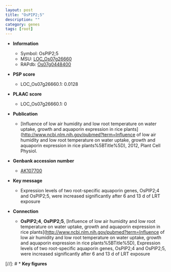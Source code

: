 ```yaml
---
layout: post
title: "OsPIP2;5"
description: ""
category: genes
tags: [root]
---
```


* **Information**  
    + Symbol: OsPIP2;5  
    + MSU: [LOC_Os07g26660](http://rice.plantbiology.msu.edu/cgi-bin/ORF_infopage.cgi?orf=LOC_Os07g26660)  
    + RAPdb: [Os07g0448400](http://rapdb.dna.affrc.go.jp/viewer/gbrowse_details/irgsp1?name=Os07g0448400)  

* **PSP score**  
    + LOC_Os07g26660.1: 0.0128 

* **PLAAC score**  
    + LOC_Os07g26660.1: 0 

* **Publication**  
    + [Influence of low air humidity and low root temperature on water uptake, growth and aquaporin expression in rice plants](http://www.ncbi.nlm.nih.gov/pubmed?term=Influence of low air humidity and low root temperature on water uptake, growth and aquaporin expression in rice plants%5BTitle%5D), 2012, Plant Cell Physiol.

* **Genbank accession number**  
    + [AK107700](http://www.ncbi.nlm.nih.gov/nuccore/AK107700)

* **Key message**  
    + Expression levels of two root-specific aquaporin genes, OsPIP2;4 and OsPIP2;5, were increased significantly after 6 and 13 d of LRT exposure

* **Connection**  
    + __OsPIP2;4__, __OsPIP2;5__, [Influence of low air humidity and low root temperature on water uptake, growth and aquaporin expression in rice plants](http://www.ncbi.nlm.nih.gov/pubmed?term=Influence of low air humidity and low root temperature on water uptake, growth and aquaporin expression in rice plants%5BTitle%5D), Expression levels of two root-specific aquaporin genes, OsPIP2;4 and OsPIP2;5, were increased significantly after 6 and 13 d of LRT exposure

[//]: # * **Key figures**  


